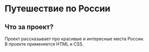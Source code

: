 # Путешествие по России

## Что за проект?  
Проект рассказывает про красивые и интересные места России.  
В проекте применяется HTML и CSS. 
